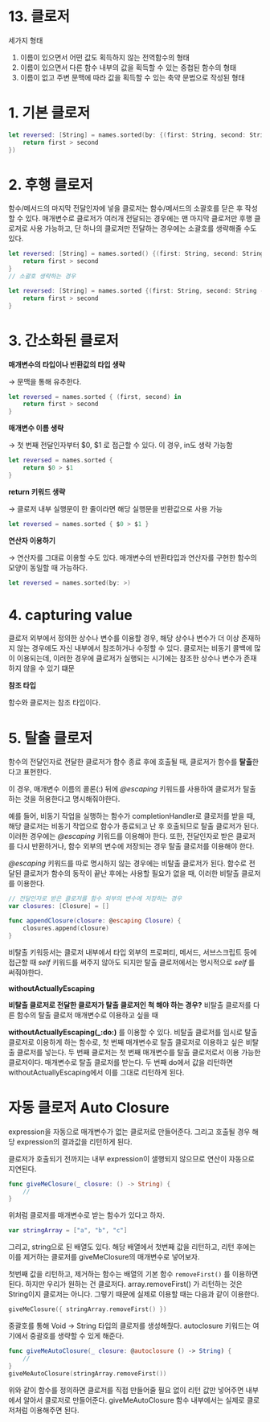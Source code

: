# 13. 클로저

세가지 형태

1. 이름이 있으면서 어떤 값도 획득하지 않는 전역함수의 형태
2. 이름이 있으면서 다른 함수 내부의 값을 획득할 수 있는 중첩된 함수의 형태
3. 이름이 없고 주변 문맥에 따라 값을 획득할 수 있는 축약 문법으로 작성된 형태

# 1. 기본 클로저

```swift
let reversed: [String] = names.sorted(by: {(first: String, second: String -> Bool in
	return first > second
})
```

# 2. 후행 클로저

함수/메서드의 마지막 전달인자에 넣을 클로저는 함수/메서드의 소괄호를 닫은 후 작성할 수 있다. 매개변수로 클로저가 여러개 전달되는 경우에는 맨 마지막 클로저만 후행 클로저로 사용 가능하고, 단 하나의 클로저만 전달하는 경우에는 소괄호를 생략해줄 수도 있다.

```swift
let reversed: [String] = names.sorted() {(first: String, second: String -> Bool in
	return first > second
}
// 소괄호 생략하는 경우

let reversed: [String] = names.sorted {(first: String, second: String -> Bool in
	return first > second
}
```

# 3. 간소화된 클로저

**매개변수의 타입이나 반환값의 타입 생략**

→ 문맥을 통해 유추한다.

```swift
let reversed = names.sorted { (first, second) in
	return first > second
}
```

**매개변수 이름 생략**

→ 첫 번째 전달인자부터 $0, $1 로 접근할 수 있다. 이 경우, in도 생략 가능함

```swift
let reversed = names.sorted {
	return $0 > $1
}
```

**return 키워드 생략**

→ 클로저 내부 실행문이 한 줄이라면 해당 실행문을 반환값으로 사용 가능

```swift
let reversed = names.sorted { $0 > $1 }
```

**연산자 이용하기**

→ 연산자를 그대료 이용할 수도 있다. 매개변수의 반환타입과 연산자를 구현한 함수의 모양이 동일할 때 가능하다.

```swift
let reversed = names.sorted(by: >)
```

# 4. capturing value

클로저 외부에서 정의한 상수나 변수를 이용할 경우, 해당 상수나 변수가 더 이상 존재하지 않는 경우에도 자신 내부에서 참조하거나 수정할 수 있다. 클로저는 비동기 콜백에 많이 이용되는데, 이러한 경우에 클로저가 실행되는 시기에는 참조한 상수나 변수가 존재하지 않을 수 있기 떄문

**참조 타입**

함수와 클로저는 참조 타입이다.

# 5. 탈출 클로저

함수의 전달인자로 전달한 클로저가 함수 종료 후에 호출될 때, 클로저가 함수를 **탈출**한다고 표현한다.

이 경우, 매개변수 이름의 콜론(:) 뒤에 *@escaping* 키워드를 사용하여 클로저가 탈출하는 것을 허용한다고 명시해줘야한다.

예를 들어, 비동기 작업을 실행하는 함수가 completionHandler로 클로저를 받을 때, 해당 클로저는 비동기 작업으로 함수가 종료되고 난 후 호출되므로 탈출 클로저가 된다. 이러한 경우에는 *@escaping* 키워드를 이용해야 한다. 또한, 전달인자로 받은 클로저를 다시 반환하거나, 함수 외부의 변수에 저장되는 경우 탈출 클로저를 이용해야 한다.

*@escaping* 키워드를 따로 명시하지 않는 경우에는 비탈출 클로저가 된다. 함수로 전달된 클로저가 함수의 동작이 끝난 후에는 사용할 필요가 없을 때, 이러한 비탈출 클로저를 이용한다.

```swift
// 전달인자로 받은 클로저를 함수 외부의 변수에 저장하는 경우
var closures: [Closure] = []

func appendClosure(closure: @escaping Closure) {
	closures.append(closure)
}
```

비탈출 키워등서는 클로저 내부에서 타입 외부의 프로퍼티, 메서드, 서브스크립트 등에 접근할 때 *self* 키워드를 써주지 않아도 되지만 탈출 클로저에서는 명시적으로 *self* 를 써줘야한다.

**withoutActuallyEscaping**

**비탈출 클로저로 전달한 클로저가 탈출 클로저인 척 해야 하는 경우?** 비탈출 클로저를 다른 함수의 탈출 클로저 매개변수로 이용하고 싶을 때

**withoutActuallyEscaping(_:do:)** 를 이용할 수 있다. 비탈출 클로저를 임시로 탈출 클로저로 이용하게 하는 함수로, 첫 번째 매개변수로 탈출 클로저로 이용하고 싶은 비탈출 클로저를 넣는다. 두 번째 클로저는 첫 번째 매개변수를 탈출 클로저로서 이용 가능한 클로저이다. 매개변수로 탈출 클로저를 받는다. 두 번째 do에서 값을 리턴하면 withoutActuallyEscaping에서 이를 그대로 리턴하게 된다.

# 자동 클로저 Auto Closure

expression을 자동으로 매개변수가 없는 클로저로 만들어준다. 그리고 호출될 경우 해당 expression의 결과값을 리턴하게 된다.

클로저가 호출되기 전까지는 내부 expression이 샐행되지 않으므로 연산이 자동으로 지연된다.

```swift
func giveMeClosure(_ closure: () -> String) {
	//
}
```

위처럼 클로저를 매개변수로 받는 함수가 있다고 하자.

```swift
var stringArray = ["a", "b", "c"]
```

그리고, string으로 된 배열도 있다. 해당 배열에서 첫번째 값을 리턴하고, 리턴 후에는 이를 제거하는 클로저를 giveMeClosure의 매개변수로 넣어보자.

첫번째 값을 리턴하고, 제거하는 함수는 배열의 기본 함수 `removeFirst()` 를 이용하면 된다. 하지만 우리가 원하는 건 클로저다. array.removeFirst() 가 리턴하는 것은 String이지 클로저는 아니다. 그렇기 때문에 실제로 이용할 때는 다음과 같이 이용한다.

```swift
giveMeClosure({ stringArray.removeFirst() })
```

중괄호를 통해 Void → String 타입의 클로저를 생성해줬다. autoclosure 키워드는 여기에서 중괄호를 생략할 수 있게 해준다.

```swift
func giveMeAutoClosure(_ closure: @autoclosure () -> String) {
	//
}
giveMeAutoClosure(stringArray.removeFirst())
```

위와 같이 함수를 정의하면 클로저를 직접 만들어줄 필요 없이 리턴 값만 넣어주면 내부에서 알아서 클로저로 만들어준다. giveMeAutoClosure 함수 내부에서는 실제로 클로저처럼 이용해주면 된다.
